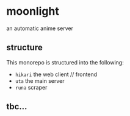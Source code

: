 # moonlight
an automatic anime server

## structure

This monorepo is structured into the following:
- `hikari` the web client // frontend
- `uta` the main server
- `runa` scraper

## tbc...
